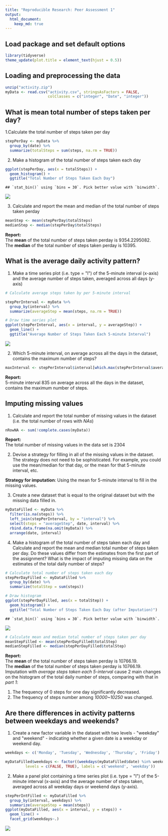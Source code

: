 ```yaml
---
title: "Reproducible Research: Peer Assessment 1"
output: 
  html_document:
    keep_md: true
---
```


## Load package and set default options

```r
library(tidyverse)
theme_update(plot.title = element_text(hjust = 0.5))
```


## Loading and preprocessing the data


```r
unzip("activity.zip")
myData <- read.csv("activity.csv", stringsAsFactors = FALSE,
                   colClasses = c("integer", "Date", "integer"))
```

## What is mean total number of steps taken per day?

1.Calculate the total number of steps taken per day


```r
stepPerDay <- myData %>% 
  group_by(date) %>% 
  summarize(totalSteps = sum(steps, na.rm = TRUE))
```

2. Make a histogram of the total number of steps taken each day


```r
ggplot(stepPerDay, aes(x = totalSteps)) +
  geom_histogram() +
  ggtitle("Total Number of Steps Taken Each Day")
```

```
## `stat_bin()` using `bins = 30`. Pick better value with `binwidth`.
```

![](PA1_template_files/figure-html/unnamed-chunk-4-1.png)<!-- -->

3. Calculate and report the mean and median of the total number of steps taken perday


```r
meanStep <- mean(stepPerDay$totalSteps)
medianStep <- median(stepPerDay$totalSteps)
```

**Report:**  
The **mean** of the total number of steps taken perday is 9354.2295082.  
The **median** of the total number of steps taken perday is 10395.

## What is the average daily activity pattern?

1. Make a time series plot (i.e. type = "l") of the 5-minute interval (x-axis) and the average number of steps taken, averaged across all days (y-axis)


```r
# Calculate average steps taken by per 5-minute interval

stepPerInterval <- myData %>% 
  group_by(interval) %>% 
  summarize(averageStep = mean(steps, na.rm = TRUE))

# Draw time series plot
ggplot(stepPerInterval, aes(x = interval, y = averageStep)) +
  geom_line() + 
  ggtitle("Average Number of Steps Taken Each 5-minute Interval")
```

![](PA1_template_files/figure-html/unnamed-chunk-6-1.png)<!-- -->

2. Which 5-minute interval, on average across all the days in the dataset, contains the maximum number of steps?


```r
maxInterval <- stepPerInterval$interval[which.max(stepPerInterval$averageStep)]
```

**Report:**  
5-minute interval 835 on average across all the days in the dataset, contains the maximum number of steps.

## Imputing missing values

1. Calculate and report the total number of missing values in the dataset (i.e. the total number of rows with _NAs_)


```r
nRowNA <- sum(!complete.cases(myData))
```

**Report:**  
The total number of missing values in the data set is 2304

2. Devise a strategy for filling in all of the missing values in the dataset. The strategy does not need to be sophisticated. For example, you could use the mean/median for that day, or the mean for that 5-minute interval, etc.

**Strategy for imputation**: Using the mean for 5-minute interval to fill in the missing values.

3. Create a new dataset that is equal to the original dataset but with the missing data filled in.

```r
myDataFilled <- myData %>% 
  filter(is.na(steps)) %>% 
  left_join(stepPerInterval, by = "interval") %>% 
  select(steps = "averageStep", date, interval) %>% 
  rbind.data.frame(na.omit(myData)) %>% 
  arrange(date, interval)
```

4. Make a histogram of the total number of steps taken each day and Calculate and report the mean and median total number of steps taken per day. Do these values differ from the estimates from the first part of the assignment? What is the impact of imputing missing data on the estimates of the total daily number of steps?


```r
# Calculate total number of steps taken each day
stepPerDayFilled <- myDataFilled %>% 
  group_by(date) %>% 
  summarize(totalStep = sum(steps))

# Draw histogram
ggplot(stepPerDayFilled, aes(x = totalStep)) +
  geom_histogram() +
  ggtitle("Total Number of Steps Taken Each Day (after Imputation)")
```

```
## `stat_bin()` using `bins = 30`. Pick better value with `binwidth`.
```

![](PA1_template_files/figure-html/unnamed-chunk-10-1.png)<!-- -->


```r
# Calculate mean and median total number of steps taken per day
meanStepFilled <- mean(stepPerDayFilled$totalStep)
medianStepFilled <- median(stepPerDayFilled$totalStep)
```

**Report:**  
The **mean** of the total number of steps taken perday is 10766.19.  
The **median** of the total number of steps taken perday 
is 10766.19.  
Imputation with _average steps taken each 5-interval_ cause 2 main changes on the histogram of the total daily number of steps, comparing with that in _part 1_:

1. The frequency of 0 steps for one day significantly decreased.
2. The frequency of steps number among _10000~10250_ was changed.

## Are there differences in activity patterns between weekdays and weekends?

1. Create a new factor variable in the dataset with two levels - "weekday" and "weekend" - indicating whether a given date is a weekday or weekend day.


```r
weekdays <- c('Monday', 'Tuesday', 'Wednesday', 'Thursday', 'Friday')

myDataFilled$weekdays <- factor((weekdays(myDataFilled$date) %in% weekdays), 
         levels = c(FALSE, TRUE), labels = c('weekend', 'weekday'))
```

2. Make a panel plot containing a time series plot (i.e. type = "l") of the 5-minute interval (x-axis) and the average number of steps taken, averaged across all weekday days or weekend days (y-axis). 


```r
stepPerIntFilled <- myDataFilled %>% 
  group_by(interval, weekdays) %>% 
  summarize(averageStep = mean(steps))
ggplot(myDataFilled, aes(x = interval, y = steps)) +
  geom_line() + 
  facet_grid(weekdays~.)
```

![](PA1_template_files/figure-html/unnamed-chunk-13-1.png)<!-- -->

